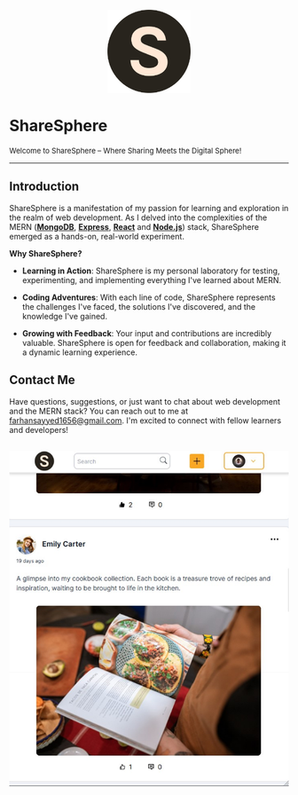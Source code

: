 <p align="center">
  <img src="logo.png" alt="ShareSphere Logo" width="150" height="150">
</p>

# ShareSphere
<font size="2">Welcome to ShareSphere – Where Sharing Meets the Digital Sphere!</font>
<hr>

## Introduction
ShareSphere is a manifestation of my passion for learning and exploration in the realm of web development. As I delved into the complexities of the MERN ([<strong>MongoDB</strong>](https://www.mongodb.com/),  [<strong>Express</strong>](https://expressjs.com/),  [<strong>React</strong>](https://react.dev/) and [<strong>Node.js</strong>](https://nodejs.org/en)) stack, ShareSphere emerged as a hands-on, real-world experiment. 

**Why ShareSphere?**

- **Learning in Action**: ShareSphere is my personal laboratory for testing, experimenting, and implementing everything I've learned about MERN.

- **Coding Adventures**: With each line of code, ShareSphere represents the challenges I've faced, the solutions I've discovered, and the knowledge I've gained.

- **Growing with Feedback**: Your input and contributions are incredibly valuable. ShareSphere is open for feedback and collaboration, making it a dynamic learning experience.


## Contact Me

Have questions, suggestions, or just want to chat about web development and the MERN stack? You can reach out to me at [farhansayyed1656@gmail.com](mailto:farhansayyed1656@gmail.com). I'm excited to connect with fellow learners and developers!

## 

<p align="center">
  <img src="Screenshot 2023-09-12 230101.jpg" alt="ShareSphere Screenshot" width="600">
</p>
